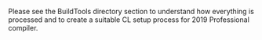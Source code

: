 
Please see the BuildTools directory section to understand how everything is processed and to create a suitable CL setup process for 2019 Professional compiler. 